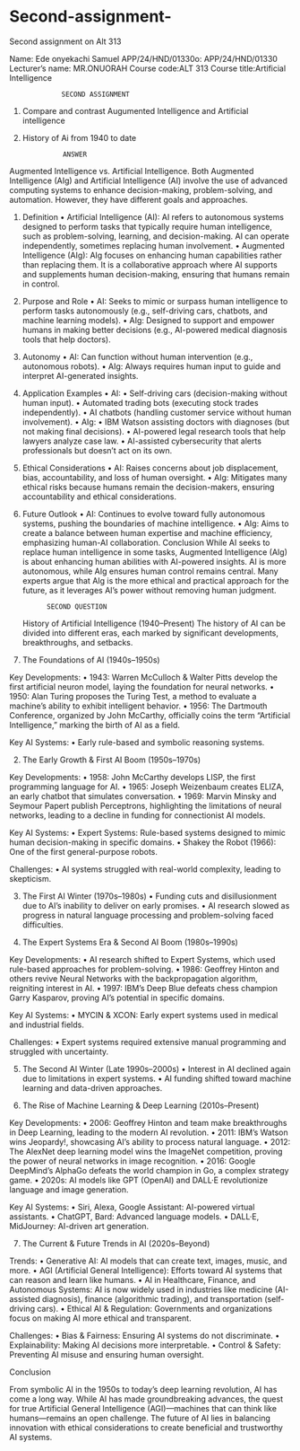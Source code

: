# Second-assignment-
Second assignment on Alt 313

Name: Ede onyekachi Samuel 
APP/24/HND/01330o: APP/24/HND/01330
Lecturer’s name: MR.ONUORAH 
Course code:ALT 313
Course title:Artificial Intelligence 

                 SECOND ASSIGNMENT 
1.	Compare and contrast Augumented Intelligence and Artificial intelligence 
2.	History of Ai from 1940 to date 

                  ANSWER
Augmented Intelligence vs. Artificial Intelligence.
Both Augmented Intelligence (AIg) and Artificial Intelligence (AI) involve the use of advanced computing systems to enhance decision-making, problem-solving, and automation. However, they have different goals and approaches.
1. Definition
• Artificial Intelligence (AI): AI refers to autonomous systems designed to perform tasks that typically require human intelligence, such as problem-solving, learning, and decision-making. AI can operate independently, sometimes replacing human involvement.
• Augmented Intelligence (AIg): AIg focuses on enhancing human capabilities rather than replacing them. It is a collaborative approach where AI supports and supplements human decision-making, ensuring that humans remain in control.

2. Purpose and Role
• AI: Seeks to mimic or surpass human intelligence to perform tasks autonomously (e.g., self-driving cars, chatbots, and machine learning models).
• AIg: Designed to support and empower humans in making better decisions (e.g., AI-powered medical diagnosis tools that help doctors).

3. Autonomy
• AI: Can function without human intervention (e.g., autonomous robots).
• AIg: Always requires human input to guide and interpret AI-generated insights.

4. Application Examples
• AI:
• Self-driving cars (decision-making without human input).
• Automated trading bots (executing stock trades independently).
• AI chatbots (handling customer service without human involvement).
• AIg:
• IBM Watson assisting doctors with diagnoses (but not making final decisions).
• AI-powered legal research tools that help lawyers analyze case law.
• AI-assisted cybersecurity that alerts professionals but doesn’t act on its own.

5. Ethical Considerations
• AI: Raises concerns about job displacement, bias, accountability, and loss of human oversight.
• AIg: Mitigates many ethical risks because humans remain the decision-makers, ensuring accountability and ethical considerations.

6. Future Outlook
• AI: Continues to evolve toward fully autonomous systems, pushing the boundaries of machine intelligence.
• AIg: Aims to create a balance between human expertise and machine efficiency, emphasizing human-AI collaboration.
Conclusion
While AI seeks to replace human intelligence in some tasks, Augmented Intelligence (AIg) is about enhancing human abilities with AI-powered insights. AI is more autonomous, while AIg ensures human control remains central. Many experts argue that AIg is the more ethical and practical approach for the future, as it leverages AI’s power without removing human judgment.
      
             SECOND QUESTION 
     History of Artificial Intelligence (1940–Present)
The history of AI can be divided into different eras, each marked by significant developments, breakthroughs, and setbacks.

1. The Foundations of AI (1940s–1950s)

Key Developments:
• 1943: Warren McCulloch & Walter Pitts develop the first artificial neuron model, laying the foundation for neural networks.
• 1950: Alan Turing proposes the Turing Test, a method to evaluate a machine’s ability to exhibit intelligent behavior.
• 1956: The Dartmouth Conference, organized by John McCarthy, officially coins the term “Artificial Intelligence,” marking the birth of AI as a field.

Key AI Systems:
• Early rule-based and symbolic reasoning systems.

2. The Early Growth & First AI Boom (1950s–1970s)

Key Developments:
• 1958: John McCarthy develops LISP, the first programming language for AI.
• 1965: Joseph Weizenbaum creates ELIZA, an early chatbot that simulates conversation.
• 1969: Marvin Minsky and Seymour Papert publish Perceptrons, highlighting the limitations of neural networks, leading to a decline in funding for connectionist AI models.

Key AI Systems:
• Expert Systems: Rule-based systems designed to mimic human decision-making in specific domains.
• Shakey the Robot (1966): One of the first general-purpose robots.

Challenges:
• AI systems struggled with real-world complexity, leading to skepticism.

3. The First AI Winter (1970s–1980s)
• Funding cuts and disillusionment due to AI’s inability to deliver on early promises.
• AI research slowed as progress in natural language processing and problem-solving faced difficulties.

4. The Expert Systems Era & Second AI Boom (1980s–1990s)

Key Developments:
• AI research shifted to Expert Systems, which used rule-based approaches for problem-solving.
• 1986: Geoffrey Hinton and others revive Neural Networks with the backpropagation algorithm, reigniting interest in AI.
• 1997: IBM’s Deep Blue defeats chess champion Garry Kasparov, proving AI’s potential in specific domains.

Key AI Systems:
• MYCIN & XCON: Early expert systems used in medical and industrial fields.

Challenges:
• Expert systems required extensive manual programming and struggled with uncertainty.

5. The Second AI Winter (Late 1990s–2000s)
• Interest in AI declined again due to limitations in expert systems.
• AI funding shifted toward machine learning and data-driven approaches.

6. The Rise of Machine Learning & Deep Learning (2010s–Present)

Key Developments:
• 2006: Geoffrey Hinton and team make breakthroughs in Deep Learning, leading to the modern AI revolution.
• 2011: IBM’s Watson wins Jeopardy!, showcasing AI’s ability to process natural language.
• 2012: The AlexNet deep learning model wins the ImageNet competition, proving the power of neural networks in image recognition.
• 2016: Google DeepMind’s AlphaGo defeats the world champion in Go, a complex strategy game.
• 2020s: AI models like GPT (OpenAI) and DALL·E revolutionize language and image generation.

Key AI Systems:
• Siri, Alexa, Google Assistant: AI-powered virtual assistants.
• ChatGPT, Bard: Advanced language models.
• DALL·E, MidJourney: AI-driven art generation.

7. The Current & Future Trends in AI (2020s–Beyond)

Trends:
• Generative AI: AI models that can create text, images, music, and more.
• AGI (Artificial General Intelligence): Efforts toward AI systems that can reason and learn like humans.
• AI in Healthcare, Finance, and Autonomous Systems: AI is now widely used in industries like medicine (AI-assisted diagnosis), finance (algorithmic trading), and transportation (self-driving cars).
• Ethical AI & Regulation: Governments and organizations focus on making AI more ethical and transparent.

Challenges:
• Bias & Fairness: Ensuring AI systems do not discriminate.
• Explainability: Making AI decisions more interpretable.
• Control & Safety: Preventing AI misuse and ensuring human oversight.

Conclusion

From symbolic AI in the 1950s to today’s deep learning revolution, AI has come a long way. While AI has made groundbreaking advances, the quest for true Artificial General Intelligence (AGI)—machines that can think like humans—remains an open challenge. The future of AI lies in balancing innovation with ethical considerations to create beneficial and trustworthy AI systems.
